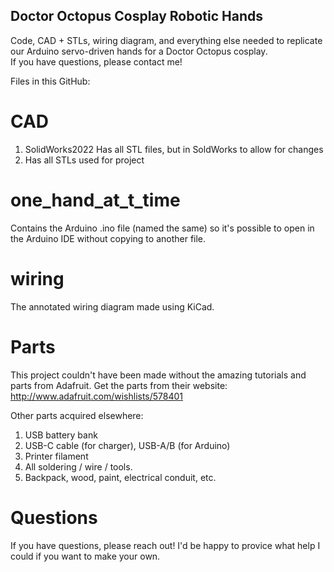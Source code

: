 ## Doctor Octopus Cosplay Robotic Hands

Code, CAD + STLs, wiring diagram, and everything else needed to replicate our Arduino servo-driven hands for a Doctor Octopus cosplay.  
If you have questions, please contact me!

Files in this GitHub:

# CAD
1) SolidWorks2022
    Has all STL files, but in SoldWorks to allow for changes
2) Has all STLs used for project

# one_hand_at_t_time
Contains the Arduino .ino file (named the same) so it's possible to open in the Arduino IDE without copying to another file.

# wiring
The annotated wiring diagram made using KiCad. 

# Parts
This project couldn't have been made without the amazing tutorials and parts from Adafruit. Get the parts from their website:
http://www.adafruit.com/wishlists/578401

Other parts acquired elsewhere:
1) USB battery bank
2) USB-C cable (for charger), USB-A/B (for Arduino)
3) Printer filament
4) All soldering / wire / tools.
5) Backpack, wood, paint, electrical conduit, etc.

# Questions
If you have questions, please reach out! I'd be happy to provice what help I could if you want to make your own. 